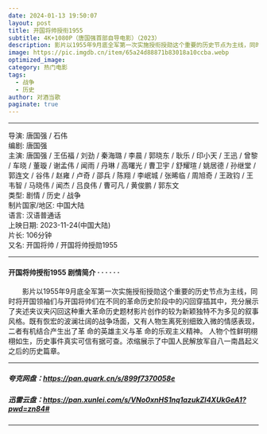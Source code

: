 ```yaml
---
date: 2024-01-13 19:50:07
layout: post
title: 开国将帅授衔1955
subtitle: 4K+1080P（唐国强首部自导电影）（2023）
description: 影片以1955年9月底全军第一次实施授衔授勋这个重要的历史节点为主线，同时将开国领袖们与开国将帅们在不同的革命历史阶段中的闪回穿插其中，充分展示了夹述夹议夹闪回这种重大革命历史题材影片创作的较为新颖独特不为多见的叙事风格...
image: https://pic.imgdb.cn/item/65a24d88871b83018a10ccba.webp
optimized_image: 
category: 热门电影
tags:
  - 战争
  - 历史
author: 对酒当歌
paginate: true
---
```

---

导演: 唐国强 / 石伟  
编剧: 唐国强  
主演: 唐国强 / 王伍福 / 刘劲 / 秦海璐 / 李晨 / 郭晓东 / 耿乐 / 印小天 / 王迅 / 曾黎 / 车晓 / 董璇 / 谢孟伟 / 闻雨 / 丹琳 / 高曙光 / 曹卫宇 / 舒耀瑄 / 姚居德 / 孙继堂 / 郭连文 / 谷伟 / 赵雍 / 卢奇 / 邵兵 / 陈翔 / 李岷城 / 张晞临 / 周旭奇 / 王政钧 / 王韦智 / 马晓伟 / 闻杰 / 吕良伟 / 曹可凡 / 黄俊鹏 / 郭东文  
类型: 剧情 / 历史 / 战争  
制片国家/地区: 中国大陆  
语言: 汉语普通话  
上映日期: 2023-11-24(中国大陆)  
片长: 106分钟  
又名: 开国将帅 / 开国将帅授勋1955  

---

#### 开国将帅授衔1955 剧情简介 · · · · · ·

　　影片以1955年9月底全军第一次实施授衔授勋这个重要的历史节点为主线，同时将开国领袖们与开国将帅们在不同的革命历史阶段中的闪回穿插其中，充分展示了夹述夹议夹闪回这种重大革命历史题材影片创作的较为新颖独特不为多见的叙事风格。既有恢宏的波澜壮阔的战争场面，又有人物生离死别细致入微的情感表现，二者有机结合产生出了革 命的英雄主义与革 命的乐观主义精神。 人物个性鲜明栩栩如生，历史事件真实可信有据可查。浓缩展示了中国人民解放军自八一南昌起义之后的历史篇章。

---

##### 夸克网盘：<https://pan.quark.cn/s/899f7370058e>

##### 迅雷云盘：<https://pan.xunlei.com/s/VNo0xnHS1nq1azukZl4XUkGeA1?pwd=zn84#>

---
